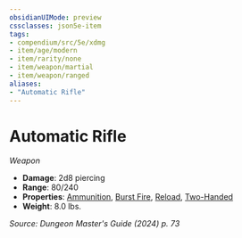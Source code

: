 ```yaml
---
obsidianUIMode: preview
cssclasses: json5e-item
tags:
- compendium/src/5e/xdmg
- item/age/modern
- item/rarity/none
- item/weapon/martial
- item/weapon/ranged
aliases: 
- "Automatic Rifle"
---
```

# Automatic Rifle
*Weapon*  


- **Damage**: 2d8 piercing
- **Range**: 80/240
- **Properties**: [Ammunition](item-properties.md#Ammunition), [Burst Fire](item-properties.md#Burst%20Fire), [Reload](item-properties.md#Reload), [Two-Handed](item-properties.md#Two-Handed)
- **Weight**: 8.0 lbs.

*Source: Dungeon Master's Guide (2024) p. 73*